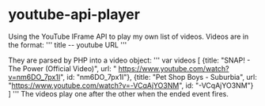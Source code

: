 # youtube-api-player
Using the YouTube IFrame API to play my own list of videos.
Videos are in the format:
'''
title -- youtube URL
'''

They are parsed by PHP into a video object:
'''
var videos [
             {title: "SNAP! - The Power (Official Video)", url: " https://www.youtube.com/watch?v=nm6DO_7px1I", id: "nm6DO_7px1I"},
             {title: "Pet Shop Boys - Suburbia", url: "https://www.youtube.com/watch?v=-VCqAjYO3NM", id: "-VCqAjYO3NM"}
            ]
'''
The videos play one after the other when the ended event fires.
